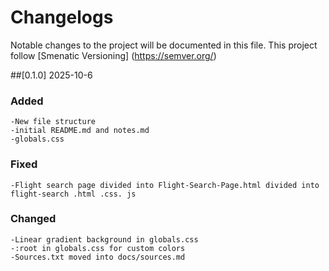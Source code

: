 # Changelogs

Notable changes to the project will be documented in this file.
This project follow [Smenatic Versioning] (https://semver.org/)

##[0.1.0] 2025-10-6
### Added 
    -New file structure
    -initial README.md and notes.md
    -globals.css

### Fixed
    -Flight search page divided into Flight-Search-Page.html divided into flight-search .html .css. js

### Changed
    -Linear gradient background in globals.css
    -:root in globals.css for custom colors
    -Sources.txt moved into docs/sources.md
    